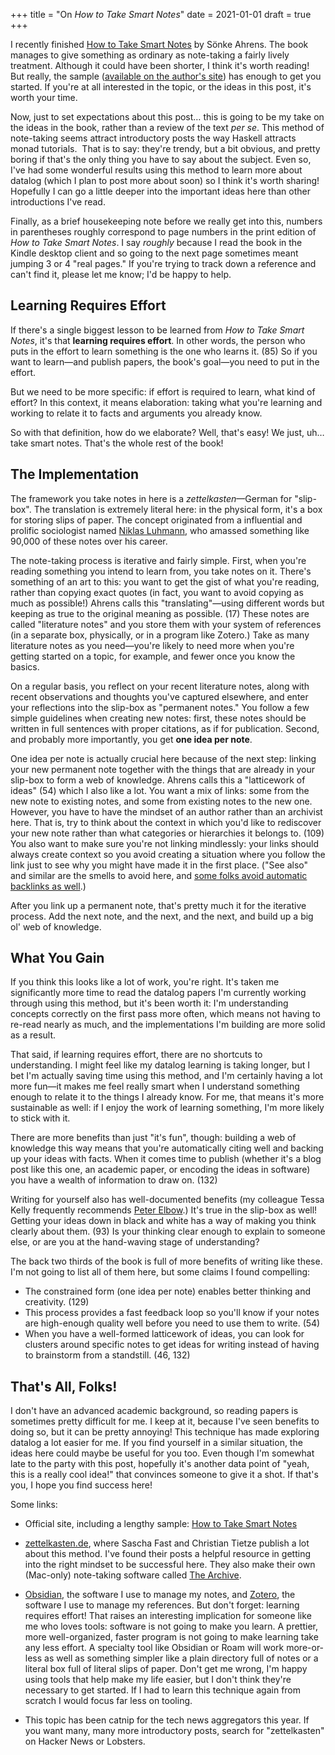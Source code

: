 +++
title = "On *How to Take Smart Notes*"
date = 2021-01-01
draft = true
+++

I recently finished [How to Take Smart Notes](https://takesmartnotes.com) by Sönke Ahrens.
The book manages to give something as ordinary as note-taking a fairly lively treatment.
Although it could have been shorter, I think it's worth reading!
But really, the sample ([available on the author's site](https://takesmartnotes.com)) has enough to get you started.
If you're at all interested in the topic, or the ideas in this post, it's worth your time.

Now, just to set expectations about this post… this is going to be my take on the ideas in the book, rather than a review of the text *per se*.
This method of note-taking seems attract introductory posts the way Haskell attracts monad tutorials.
 That is to say: they're trendy, but a bit obvious, and pretty boring if that's the only thing you have to say about the subject.
Even so, I've had some wonderful results using this method to learn more about datalog (which I plan to post more about soon) so I think it's worth sharing!
Hopefully I can go a little deeper into the important ideas here than other introductions I've read.

Finally, as a brief housekeeping note before we really get into this, numbers in parentheses roughly correspond to page numbers in the print edition of *How to Take Smart Notes*.
I say *roughly* because I read the book in the Kindle desktop client and so going to the next page sometimes meant jumping 3 or 4 "real pages."
If you're trying to track down a reference and can't find it, please let me know; I'd be happy to help.

## Learning Requires Effort

If there's a single biggest lesson to be learned from *How to Take Smart Notes*, it's that **learning requires effort**.
In other words, the person who puts in the effort to learn something is the one who learns it. (85)
So if you want to learn—and publish papers, the book's goal—you need to put in the effort.

But we need to be more specific: if effort is required to learn, what kind of effort?
In this context, it means elaboration: taking what you're learning and working to relate it to facts and arguments you already know.

So with that definition, how do we elaborate?
Well, that's easy!
We just, uh… take smart notes.
That's the whole rest of the book!

## The Implementation

The framework you take notes in here is a *zettelkasten*—German for "slip-box".
The translation is extremely literal here: in the physical form, it's a box for storing slips of paper.
The concept originated from a influential and prolific sociologist named [Niklas Luhmann](https://en.wikipedia.org/wiki/Niklas_Luhmann), who amassed something like 90,000 of these notes over his career.

The note-taking process is iterative and fairly simple.
First, when you're reading something you intend to learn from, you take notes on it.
There's something of an art to this: you want to get the gist of what you're reading, rather than copying exact quotes (in fact, you want to avoid copying as much as possible!)
Ahrens calls this "translating"—using different words but keeping as true to the original meaning as possible. (17)
These notes are called "literature notes" and you store them with your system of references (in a separate box, physically, or in a program like Zotero.)
Take as many literature notes as you need—you're likely to need more when you're getting started on a topic, for example, and fewer once you know the basics.

On a regular basis, you reflect on your recent literature notes, along with recent observations and thoughts you've captured elsewhere, and enter your reflections into the slip-box as "permanent notes."
You follow a few simple guidelines when creating new notes: first, these notes should be written in full sentences with proper citations, as if for publication.
Second, and probably more importantly, you get **one idea per note**. 

One idea per note is actually crucial here because of the next step: linking your new permanent note together with the things that are already in your slip-box to form a web of knowledge.
Ahrens calls this a "latticework of ideas" (54) which I also like a lot.
You want a mix of links: some from the new note to existing notes, and some from existing notes to the new one.
However, you have to have the mindset of an author rather than an archivist here.
That is, try to think about the context in which you'd like to rediscover your new note rather than what categories or hierarchies it belongs to. (109)
You also want to make sure you're not linking mindlessly: your links should always create context so you avoid creating a situation where you follow the link just to see why you might have made it in the first place.
("See also" and similar are the smells to avoid here, and [some folks avoid automatic backlinks as well](https://zettelkasten.de/posts/backlinks-are-bad-links/).)

After you link up a permanent note, that's pretty much it for the iterative process.
Add the next note, and the next, and the next, and build up a big ol' web of knowledge.

## What You Gain

If you think this looks like a lot of work, you're right.
It's taken me significantly more time to read the datalog papers I'm currently working through using this method, but it's been worth it: I'm understanding concepts correctly on the first pass more often, which means not having to re-read nearly as much, and the implementations I'm building are more solid as a result.

That said, if learning requires effort, there are no shortcuts to understanding.
I might feel like my datalog learning is taking longer, but I bet I'm actually saving time using this method, and I'm certainly having a lot more fun—it makes me feel really smart when I understand something enough to relate it to the things I already know.
For me, that means it's more sustainable as well: if I enjoy the work of learning something, I'm more likely to stick with it.

There are more benefits than just "it's fun", though: building a web of knowledge this way means that you're automatically citing well and backing up your ideas with facts.
When it comes time to publish (whether it's a blog post like this one, an academic paper, or encoding the ideas in software) you have a wealth of information to draw on. (132)

Writing for yourself also has well-documented benefits (my colleague Tessa Kelly frequently recommends [Peter Elbow](https://zettelkasten.de/posts/backlinks-are-bad-links/).)
It's true in the slip-box as well!
Getting your ideas down in black and white has a way of making you think clearly about them. (93)
Is your thinking clear enough to explain to someone else, or are you at the hand-waving stage of understanding?

The back two thirds of the book is full of more benefits of writing like these.
I'm not going to list all of them here, but some claims I found compelling:

- The constrained form (one idea per note) enables better thinking and creativity. (129)
- This process provides a fast feedback loop so you'll know if your notes are high-enough quality well before you need to use them to write. (54)
- When you have a well-formed latticework of ideas, you can look for clusters around specific notes to get ideas for writing instead of having to brainstorm from a standstill. (46, 132)

## That's All, Folks!

I don't have an advanced academic background, so reading papers is sometimes pretty difficult for me.
I keep at it, because I've seen benefits to doing so, but it can be pretty annoying!
This technique has made exploring datalog a lot easier for me.
If you find yourself in a similar situation, the ideas here could maybe be useful for you too.
Even though I'm somewhat late to the party with this post, hopefully it's another data point of "yeah, this is a really cool idea!" that convinces someone to give it a shot.
If that's you, I hope you find success here!

Some links:

- Official site, including a lengthy sample: [How to Take Smart Notes](https://takesmartnotes.com)

- [zettelkasten.de](https://zettelkasten.de/), where Sascha Fast and Christian Tietze publish a lot about this method.
  I've found their posts a helpful resource in getting into the right mindset to be successful here.
  They also make their own (Mac-only) note-taking software called [The Archive](https://zettelkasten.de/the-archive/).

- [Obsidian](https://obsidian.md/), the software I use to manage my notes, and [Zotero](https://www.zotero.org/), the software I use to manage my references.
  But don't forget: learning requires effort!
  That raises an interesting implication for someone like me who loves tools: software is not going to make you learn.
  A prettier, more well-organized, faster program is not going to make learning take any less effort.
  A specialty tool like Obsidian or Roam will work more-or-less as well as something simpler like a plain directory full of notes or a literal box full of literal slips of paper.
  Don't get me wrong, I'm happy using tools that help make my life easier, but I don't think they're necessary to get started.
  If I had to learn this technique again from scratch I would focus far less on tooling.

- This topic has been catnip for the tech news aggregators this year.
  If you want many, many more introductory posts, search for "zettelkasten" on Hacker News or Lobsters.
